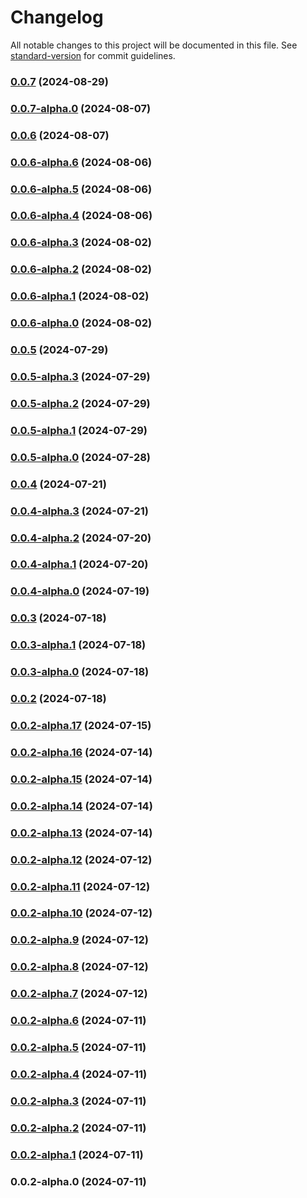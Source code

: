 # Changelog

All notable changes to this project will be documented in this file. See [standard-version](https://github.com/conventional-changelog/standard-version) for commit guidelines.

### [0.0.7](https://github.com/acrool/acrool-react-dialog/compare/v0.0.7-alpha.0...v0.0.7) (2024-08-29)

### [0.0.7-alpha.0](https://github.com/acrool/acrool-react-dialog/compare/v0.0.6...v0.0.7-alpha.0) (2024-08-07)

### [0.0.6](https://github.com/acrool/acrool-react-dialog/compare/v0.0.6-alpha.6...v0.0.6) (2024-08-07)

### [0.0.6-alpha.6](https://github.com/acrool/acrool-react-dialog/compare/v0.0.6-alpha.5...v0.0.6-alpha.6) (2024-08-06)

### [0.0.6-alpha.5](https://github.com/acrool/acrool-react-dialog/compare/v0.0.6-alpha.4...v0.0.6-alpha.5) (2024-08-06)

### [0.0.6-alpha.4](https://github.com/acrool/acrool-react-dialog/compare/v0.0.6-alpha.3...v0.0.6-alpha.4) (2024-08-06)

### [0.0.6-alpha.3](https://github.com/acrool/acrool-react-dialog/compare/v0.0.6-alpha.2...v0.0.6-alpha.3) (2024-08-02)

### [0.0.6-alpha.2](https://github.com/acrool/acrool-react-dialog/compare/v0.0.6-alpha.1...v0.0.6-alpha.2) (2024-08-02)

### [0.0.6-alpha.1](https://github.com/acrool/acrool-react-dialog/compare/v0.0.6-alpha.0...v0.0.6-alpha.1) (2024-08-02)

### [0.0.6-alpha.0](https://github.com/acrool/acrool-react-dialog/compare/v0.0.5...v0.0.6-alpha.0) (2024-08-02)

### [0.0.5](https://github.com/acrool/acrool-react-dialog/compare/v0.0.5-alpha.3...v0.0.5) (2024-07-29)

### [0.0.5-alpha.3](https://github.com/acrool/acrool-react-dialog/compare/v0.0.5-alpha.2...v0.0.5-alpha.3) (2024-07-29)

### [0.0.5-alpha.2](https://github.com/acrool/acrool-react-dialog/compare/v0.0.5-alpha.1...v0.0.5-alpha.2) (2024-07-29)

### [0.0.5-alpha.1](https://github.com/acrool/acrool-react-dialog/compare/v0.0.5-alpha.0...v0.0.5-alpha.1) (2024-07-29)

### [0.0.5-alpha.0](https://github.com/acrool/acrool-react-dialog/compare/v0.0.4...v0.0.5-alpha.0) (2024-07-28)

### [0.0.4](https://github.com/acrool/acrool-react-dialog/compare/v0.0.4-alpha.3...v0.0.4) (2024-07-21)

### [0.0.4-alpha.3](https://github.com/acrool/acrool-react-dialog/compare/v0.0.4-alpha.2...v0.0.4-alpha.3) (2024-07-21)

### [0.0.4-alpha.2](https://github.com/acrool/acrool-react-dialog/compare/v0.0.4-alpha.1...v0.0.4-alpha.2) (2024-07-20)

### [0.0.4-alpha.1](https://github.com/acrool/acrool-react-dialog/compare/v0.0.4-alpha.0...v0.0.4-alpha.1) (2024-07-20)

### [0.0.4-alpha.0](https://github.com/acrool/acrool-react-dialog/compare/v0.0.3...v0.0.4-alpha.0) (2024-07-19)

### [0.0.3](https://github.com/acrool/acrool-react-dialog/compare/v0.0.3-alpha.1...v0.0.3) (2024-07-18)

### [0.0.3-alpha.1](https://github.com/acrool/acrool-react-dialog/compare/v0.0.3-alpha.0...v0.0.3-alpha.1) (2024-07-18)

### [0.0.3-alpha.0](https://github.com/acrool/acrool-react-dialog/compare/v0.0.2...v0.0.3-alpha.0) (2024-07-18)

### [0.0.2](https://github.com/acrool/acrool-react-dialog/compare/v0.0.2-alpha.17...v0.0.2) (2024-07-18)

### [0.0.2-alpha.17](https://github.com/acrool/acrool-react-dialog/compare/v0.0.2-alpha.16...v0.0.2-alpha.17) (2024-07-15)

### [0.0.2-alpha.16](https://github.com/acrool/acrool-react-dialog/compare/v0.0.2-alpha.15...v0.0.2-alpha.16) (2024-07-14)

### [0.0.2-alpha.15](https://github.com/acrool/acrool-react-dialog/compare/v0.0.2-alpha.14...v0.0.2-alpha.15) (2024-07-14)

### [0.0.2-alpha.14](https://github.com/acrool/acrool-react-dialog/compare/v0.0.2-alpha.13...v0.0.2-alpha.14) (2024-07-14)

### [0.0.2-alpha.13](https://github.com/acrool/acrool-react-dialog/compare/v0.0.2-alpha.12...v0.0.2-alpha.13) (2024-07-14)

### [0.0.2-alpha.12](https://github.com/acrool/acrool-react-dialog/compare/v0.0.2-alpha.11...v0.0.2-alpha.12) (2024-07-12)

### [0.0.2-alpha.11](https://github.com/acrool/acrool-react-dialog/compare/v0.0.2-alpha.10...v0.0.2-alpha.11) (2024-07-12)

### [0.0.2-alpha.10](https://github.com/acrool/acrool-react-dialog/compare/v0.0.2-alpha.9...v0.0.2-alpha.10) (2024-07-12)

### [0.0.2-alpha.9](https://github.com/acrool/acrool-react-dialog/compare/v0.0.2-alpha.8...v0.0.2-alpha.9) (2024-07-12)

### [0.0.2-alpha.8](https://github.com/acrool/acrool-react-dialog/compare/v0.0.2-alpha.7...v0.0.2-alpha.8) (2024-07-12)

### [0.0.2-alpha.7](https://github.com/acrool/acrool-react-dialog/compare/v0.0.2-alpha.6...v0.0.2-alpha.7) (2024-07-12)

### [0.0.2-alpha.6](https://github.com/acrool/acrool-react-dialog/compare/v0.0.2-alpha.5...v0.0.2-alpha.6) (2024-07-11)

### [0.0.2-alpha.5](https://github.com/acrool/acrool-react-dialog/compare/v0.0.2-alpha.4...v0.0.2-alpha.5) (2024-07-11)

### [0.0.2-alpha.4](https://github.com/acrool/acrool-react-dialog/compare/v0.0.2-alpha.3...v0.0.2-alpha.4) (2024-07-11)

### [0.0.2-alpha.3](https://github.com/acrool/acrool-react-dialog/compare/v0.0.2-alpha.2...v0.0.2-alpha.3) (2024-07-11)

### [0.0.2-alpha.2](https://github.com/acrool/acrool-react-dialog/compare/v0.0.2-alpha.1...v0.0.2-alpha.2) (2024-07-11)

### [0.0.2-alpha.1](https://github.com/acrool/acrool-react-dialog/compare/v0.0.2-alpha.0...v0.0.2-alpha.1) (2024-07-11)

### 0.0.2-alpha.0 (2024-07-11)
